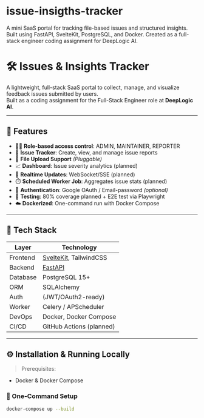 # issue-insigths-tracker
A mini SaaS portal for tracking file-based issues and structured insights. Built using FastAPI, SvelteKit, PostgreSQL, and Docker. Created as a full-stack engineer coding assignment for DeepLogic AI.

# 🛠️ Issues & Insights Tracker

A lightweight, full-stack SaaS portal to collect, manage, and visualize feedback issues submitted by users.  
Built as a coding assignment for the Full-Stack Engineer role at **DeepLogic AI**.

---

## 🚀 Features

- 🧑‍💼 **Role-based access control**: ADMIN, MAINTAINER, REPORTER
- 🐛 **Issue Tracker**: Create, view, and manage issue reports
- 💾 **File Upload Support** *(Pluggable)*
- 📈 **Dashboard**: Issue severity analytics (planned)
- 🔄 **Realtime Updates**: WebSocket/SSE (planned)
- ⏱️ **Scheduled Worker Job**: Aggregates issue stats (planned)
- 🔐 **Authentication**: Google OAuth / Email-password *(optional)*
- 🧪 **Testing**: 80% coverage planned + E2E test via Playwright
- ☁️ **Dockerized**: One-command run with Docker Compose

---

## 🧰 Tech Stack

| Layer        | Technology                 |
|--------------|----------------------------|
| Frontend     | [SvelteKit](https://kit.svelte.dev), TailwindCSS |
| Backend      | [FastAPI](https://fastapi.tiangolo.com/) |
| Database     | PostgreSQL 15+             |
| ORM          | SQLAlchemy                 |
| Auth         | (JWT/OAuth2-ready)         |
| Worker       | Celery / APScheduler       |
| DevOps       | Docker, Docker Compose     |
| CI/CD        | GitHub Actions (planned)   |

---

## ⚙️ Installation & Running Locally

> Prerequisites:
- Docker & Docker Compose

### 🔧 One-Command Setup

```bash
docker-compose up --build
